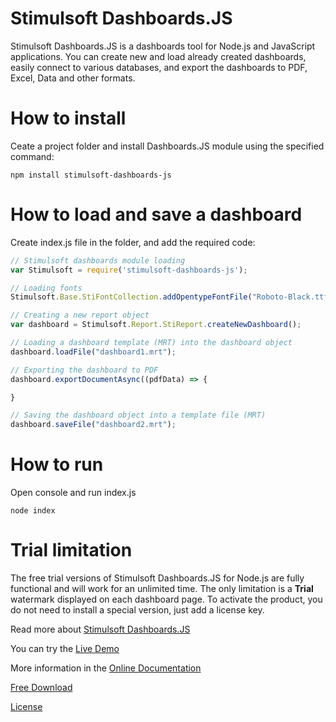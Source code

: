# Stimulsoft Dashboards.JS
Stimulsoft Dashboards.JS is a dashboards tool for Node.js and JavaScript applications. You can create new and load already created dashboards, easily connect to various databases, and export the dashboards to PDF, Excel, Data and other formats.

# How to install
Ceate a project folder and install Dashboards.JS module using the specified command:
```
npm install stimulsoft-dashboards-js
```

# How to load and save a dashboard
Create index.js file in the folder, and add the required code:
```js
// Stimulsoft dashboards module loading
var Stimulsoft = require('stimulsoft-dashboards-js');

// Loading fonts
Stimulsoft.Base.StiFontCollection.addOpentypeFontFile("Roboto-Black.ttf");

// Creating a new report object
var dashboard = Stimulsoft.Report.StiReport.createNewDashboard();

// Loading a dashboard template (MRT) into the dashboard object
dashboard.loadFile("dashboard1.mrt");

// Exporting the dashboard to PDF
dashboard.exportDocumentAsync((pdfData) => {

}

// Saving the dashboard object into a template file (MRT)
dashboard.saveFile("dashboard2.mrt");
```

# How to run
Open console and run index.js
```
node index
```

# Trial limitation
The free trial versions of Stimulsoft Dashboards.JS for Node.js are fully functional and will work for an unlimited time. The only limitation is a **Trial** watermark displayed on each dashboard page. To activate the product, you do not need to install a special version, just add a license key.

Read more about [Stimulsoft Dashboards.JS](https://www.stimulsoft.com/en/products/dashboards-js)

You can try the [Live Demo](http://demo.stimulsoft.com/#Js)

More information in the [Online Documentation](https://www.stimulsoft.com/en/documentation/online/programming-manual/index.html?reports_js.htm)

[Free Download](https://www.stimulsoft.com/en/downloads)

[License](LICENSE.md)
